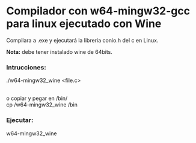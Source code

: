 <h1>Compilador con w64-mingw32-gcc para linux ejecutado con Wine</h1>

Compilara a .exe y ejecutará la libreria conio.h del c en Linux.

<strong>Nota:</strong> debe tener instalado wine de 64bits.

<h3>Intrucciones:</h3>
./w64-mingw32_wine &#60;file.c&#62;<br><br>

o copiar y pegar en /bin/<br>
cp /w64-mingw32_wine /bin

<h3>Ejecutar:</h3>
w64-mingw32_wine <file.c>
